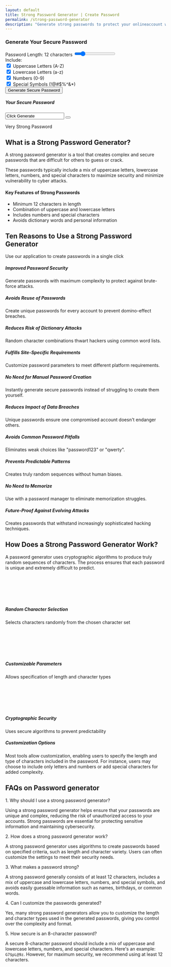 ```yaml
---
layout: default
title: Strong Password Generator | Create Password 
permalink: /strong-password-generator
description: "Generate strong passwords to protect your onlineaccount with our random password generator. Mix letters, numbers and symbols for safe password."
---
```

<!-- Password Generator -->
 <section class="mb-5 p-4" id="generate">
            <div class="card border-0 shadow">
                <div class="card-header bg-primary text-white py-3">
                    <h3 class="mb-0"><i class="fas fa-key me-2"></i>Generate Your Secure Password</h3>
                </div>
                <div class="card-body p-4">
                    <div class="row align-items-center">
                        <div class="col-md-6">
                            <div class="mb-4">
                                <label class="form-label">Password Length: <span id="length-value">12</span> characters</label>
                                <input type="range" class="form-range" min="8" max="32" value="12" id="length-slider">
                            </div>
                            <div class="mb-4">
                                <label class="form-label">Include:</label>
                                <div class="form-check">
                                    <input class="form-check-input" type="checkbox" id="uppercase" checked>
                                    <label class="form-check-label" for="uppercase">
                                        Uppercase Letters (A-Z)
                                    </label>
                                </div>
                                <div class="form-check">
                                    <input class="form-check-input" type="checkbox" id="lowercase" checked>
                                    <label class="form-check-label" for="lowercase">
                                        Lowercase Letters (a-z)
                                    </label>
                                </div>
                                <div class="form-check">
                                    <input class="form-check-input" type="checkbox" id="numbers" checked>
                                    <label class="form-check-label" for="numbers">
                                        Numbers (0-9)
                                    </label>
                                </div>
                                <div class="form-check">
                                    <input class="form-check-input" type="checkbox" id="symbols" checked>
                                    <label class="form-check-label" for="symbols">
                                        Special Symbols (!@#$%^&*)
                                    </label>
                                </div>
                            </div>
                            <button class="btn btn-primary w-100 py-3" id="generate-btn"><i class="fas fa-sync-alt me-2"></i>Generate Secure Password</button>
                        </div>
                        <div class="col-md-6">
                            <div class="card bg-light">
                                <div class="card-body text-center p-4">
                                    <h5 class="text-muted mb-3">Your Secure Password</h5>
                                    <div class="input-group mb-3">
                                        <input type="text" class="form-control form-control-lg text-center fw-bold" id="password-output" value="Click Generate" readonly>
                                        <button class="btn btn-outline-secondary" id="copy-btn"><i class="fas fa-copy"></i></button>
                                    </div>
                                    <div class="progress mb-3">
                                        <div class="progress-bar bg-success" role="progressbar" style="width: 100%"></div>
                                    </div>
                                    <p class="text-success mb-0" id="strength-text">
                                        <i class="fas fa-check-circle me-1"></i>Very Strong Password
                                    </p>
                                </div>
                            </div>
                        </div>
                    </div>
                </div>
            </div>
        </section>
<!-- Article Part -->
<!-- Definition Section -->
<section class="mb-5">
 <div class="card border-0 shadow-sm">
  <div class="card-body p-4">
    <h1 class="mb-4"><i class="fas fa-question-circle text-primary me-2"></i>What is a Strong Password Generator?</h1>
     <p class="lead">A strong password generator is a tool that creates complex and secure passwords that are difficult for others to guess or crack.</p>
      <p>These passwords typically include a mix of uppercase letters, lowercase letters, numbers, and special characters to maximize security and minimize vulnerability to cyber attacks.</p>
    <div class="bg-light p-4 rounded mt-4">
       <h4 class="text-primary"><i class="fas fa-star me-2"></i>Key Features of Strong Passwords</h4>
        <ul class="list-group list-group-flush">
         <li class="list-group-item bg-light"><i class="fas fa-check-circle text-success me-2"></i>Minimum 12 characters in length</li>
         <li class="list-group-item bg-light"><i class="fas fa-check-circle text-success me-2"></i>Combination of uppercase and lowercase letters</li>
         <li class="list-group-item bg-light"><i class="fas fa-check-circle text-success me-2"></i>Includes numbers and special characters</li>
         <li class="list-group-item bg-light"><i class="fas fa-check-circle text-success me-2"></i>Avoids dictionary words and personal information</li>
        </ul>
     </div>
    </div>
   </div>
</section>
<!-- Reasons Section -->
<section class="mb-5">
  <div class="text-center mb-5">
    <h2><i class="fas fa-list-ol text-primary me-2"></i>Ten Reasons to Use a Strong Password Generator</h2>
      <p class="text-muted">Use our application to create passwords in a single click</p>
   </div>
<div class="row g-4">
                <div class="col-md-6">
                    <div class="card h-100 border-0 shadow-sm">
                        <div class="card-body p-4">
                            <div class="d-flex">
                                <div class="me-3">
                                    <i class="fas fa-shield-alt fa-2x text-primary"></i>
                                </div>
                                <div>
                                    <h5 class="card-title">Improved Password Security</h5>
                                    <p class="card-text">Generate passwords with maximum complexity to protect against brute-force attacks.</p>
                                </div>
                            </div>
                        </div>
                    </div>
                </div>
 <div class="col-md-6">
                    <div class="card h-100 border-0 shadow-sm">
                        <div class="card-body p-4">
                            <div class="d-flex">
                                <div class="me-3">
                                    <i class="fas fa-ban fa-2x text-danger"></i>
                                </div>
                                <div>
                                    <h5 class="card-title">Avoids Reuse of Passwords</h5>
                                    <p class="card-text">Create unique passwords for every account to prevent domino-effect breaches.</p>
                                </div>
                            </div>
                        </div>
                    </div>
                </div>
 <div class="col-md-6">
                    <div class="card h-100 border-0 shadow-sm">
                        <div class="card-body p-4">
                            <div class="d-flex">
                                <div class="me-3">
                                    <i class="fas fa-book fa-2x text-warning"></i>
                                </div>
                                <div>
                                    <h5 class="card-title">Reduces Risk of Dictionary Attacks</h5>
                                    <p class="card-text">Random character combinations thwart hackers using common word lists.</p>
                                </div>
                            </div>
                        </div>
                    </div>
                </div>
 <div class="col-md-6">
                    <div class="card h-100 border-0 shadow-sm">
                        <div class="card-body p-4">
                            <div class="d-flex">
                                <div class="me-3">
                                    <i class="fas fa-cog fa-2x text-info"></i>
                                </div>
                                <div>
                                    <h5 class="card-title">Fulfills Site-Specific Requirements</h5>
                                    <p class="card-text">Customize password parameters to meet different platform requirements.</p>
                                </div>
                            </div>
                        </div>
                    </div>
                </div>
    <div class="col-md-6">
                    <div class="card h-100 border-0 shadow-sm">
                        <div class="card-body p-4">
                            <div class="d-flex">
                                <div class="me-3">
                                    <i class="fas fa-bolt fa-2x text-success"></i>
                                </div>
                                <div>
                                    <h5 class="card-title">No Need for Manual Password Creation</h5>
                                    <p class="card-text">Instantly generate secure passwords instead of struggling to create them yourself.</p>
                                </div>
                            </div>
                        </div>
                    </div>
                </div>
  <div class="col-md-6">
                    <div class="card h-100 border-0 shadow-sm">
                        <div class="card-body p-4">
                            <div class="d-flex">
                                <div class="me-3">
                                    <i class="fas fa-database fa-2x text-secondary"></i>
                                </div>
                                <div>
                                    <h5 class="card-title">Reduces Impact of Data Breaches</h5>
                                    <p class="card-text">Unique passwords ensure one compromised account doesn't endanger others.</p>
                                </div>
                            </div>
                        </div>
                    </div>
                </div>
   <div class="col-md-6">
                    <div class="card h-100 border-0 shadow-sm">
                        <div class="card-body p-4">
                            <div class="d-flex">
                                <div class="me-3">
                                    <i class="fas fa-exclamation-triangle fa-2x text-warning"></i>
                                </div>
                                <div>
                                    <h5 class="card-title">Avoids Common Password Pitfalls</h5>
                                    <p class="card-text">Eliminates weak choices like "password123" or "qwerty".</p>
                                </div>
                            </div>
                        </div>
                    </div>
                </div>
  <div class="col-md-6">
                    <div class="card h-100 border-0 shadow-sm">
                        <div class="card-body p-4">
                            <div class="d-flex">
                                <div class="me-3">
                                    <i class="fas fa-random fa-2x text-info"></i>
                                </div>
                                <div>
                                    <h5 class="card-title">Prevents Predictable Patterns</h5>
                                    <p class="card-text">Creates truly random sequences without human biases.</p>
                                </div>
                            </div>
                        </div>
                    </div>
                </div>
  <div class="col-md-6">
                    <div class="card h-100 border-0 shadow-sm">
                        <div class="card-body p-4">
                            <div class="d-flex">
                                <div class="me-3">
                                    <i class="fas fa-brain fa-2x text-primary"></i>
                                </div>
                                <div>
                                    <h5 class="card-title">No Need to Memorize</h5>
                                    <p class="card-text">Use with a password manager to eliminate memorization struggles.</p>
                                </div>
                            </div>
                        </div>
                    </div>
                </div>
  <div class="col-md-6">
                    <div class="card h-100 border-0 shadow-sm">
                        <div class="card-body p-4">
                            <div class="d-flex">
                                <div class="me-3">
                                    <i class="fas fa-fighter-jet fa-2x text-danger"></i>
                                </div>
                                <div>
                                    <h5 class="card-title">Future-Proof Against Evolving Attacks</h5>
                                    <p class="card-text">Creates passwords that withstand increasingly sophisticated hacking techniques.</p>
                                </div>
                            </div>
                        </div>
                    </div>
                </div>
            </div>
        </section>

<!-- How It Works -->
<section class="mb-5">
 <div class="card border-0 shadow-sm">
         <div class="card-body p-4">
            <h2 class="mb-4"><i class="fas fa-cogs text-primary me-2"></i>How Does a Strong Password Generator Work?</h2>
             <p>A password generator uses cryptographic algorithms to produce truly random sequences of characters. The process ensures that each password is unique and extremely difficult to predict.</p>
                            <div class="row mt-4">
                                <div class="col-md-4 mb-4">
                                    <div class="text-center p-3">
                                        <div class="bg-primary text-white rounded-circle d-inline-flex align-items-center justify-content-center mb-3" style="width: 80px; height: 80px;">
                                            <i class="fas fa-random fa-2x"></i>
                                        </div>
                                        <h5>Random Character Selection</h5>
                                        <p class="mb-0">Selects characters randomly from the chosen character set</p>
                                    </div>
                                </div>
                                <div class="col-md-4 mb-4">
                                    <div class="text-center p-3">
                                        <div class="bg-primary text-white rounded-circle d-inline-flex align-items-center justify-content-center mb-3" style="width: 80px; height: 80px;">
                                            <i class="fas fa-sliders-h fa-2x"></i>
                                        </div>
                                        <h5>Customizable Parameters</h5>
                                        <p class="mb-0">Allows specification of length and character types</p>
                                    </div>
                                </div>
                                <div class="col-md-4 mb-4">
                                    <div class="text-center p-3">
                                        <div class="bg-primary text-white rounded-circle d-inline-flex align-items-center justify-content-center mb-3" style="width: 80px; height: 80px;">
                                            <i class="fas fa-lock fa-2x"></i>
                                        </div>
                                        <h5>Cryptographic Security</h5>
                                        <p class="mb-0">Uses secure algorithms to prevent predictability</p>
                                    </div>
                                </div>
                            </div>
                            <div class="bg-light p-4 rounded mt-3">
                                <h5 class="text-primary"><i class="fas fa-info-circle me-2"></i>Customization Options</h5>
                                <p>Most tools allow customization, enabling users to specify the length and type of characters included in the password. For instance, users may choose to include only letters and numbers or add special characters for added complexity.</p>
                            </div>
                        </div>
                    </div>
         </section>
<!-- FAQ Section -->
<section class="mb-5">
 <h2 class="mb-4">FAQs on Password generator </h2>
 <div class="card mb-3 border-0 rounded">
  <div class="card-body bg-light">
   <div class=" text-primary fw-bold">1. Why should I use a strong password generator?</div>
     <p class="mb-0">Using a strong password generator helps ensure that your passwords are unique and complex, reducing the risk of unauthorized access to your accounts. Strong passwords are essential for protecting sensitive information and maintaining cybersecurity.</p>
     </div>
                    </div>
                    <div class="card mb-3 border-0 rounded">
                        <div class="card-body bg-light">
                            <div class=" text-primary fw-bold">2. How does a strong password generator work?</div>
                            <p class="mb-0">A strong password generator uses algorithms to create passwords based on specified criteria, such as length and character variety. Users can often customize the settings to meet their security needs.</p>
                        </div>
                    </div>
                    <div class="card mb-3 border-0 rounded">
                        <div class="card-body bg-light">
                            <div class=" text-primary fw-bold">3. What makes a password strong?</div>
                            <p class="mb-0"> A strong password generally consists of at least 12 characters, includes a mix of uppercase and lowercase letters, numbers, and special symbols, and avoids easily guessable information such as names, birthdays, or common words.</p>
                        </div>
                    </div>
                    <div class="card mb-3 border-0 rounded">
                        <div class="card-body bg-light">
                            <div class=" text-primary fw-bold">4.  Can I customize the passwords generated?</div>
                            <p class="mb-0">Yes, many strong password generators allow you to customize the length and character types used in the generated passwords, giving you control over the complexity and format.</p>
                        </div>
                    </div>
                    <div class="card mb-3 border-0 rounded">
                        <div class="card-body bg-light">
                            <div class=" text-primary fw-bold">5. How secure is an 8-character password?</div>
                            <p class="mb-0"> A secure 8-character password should include a mix of uppercase and lowercase letters, numbers, and special characters. Here's an example: <code>G7$pL@9z</code>. However, for maximum security, we recommend using at least 12 characters.</p>
                        </div>
                    </div>
                </section>


<script src="{{ '/assets/js/pass-gen.js' | relative_url }}"></script>